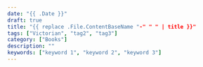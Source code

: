 ```yaml
---
date: "{{ .Date }}"
draft: true
title: "{{ replace .File.ContentBaseName "-" " " | title }}"
tags: ["Victorian", "tag2", "tag3"]
category: ["Books"]
description: ""
keywords: ["keyword 1", "keyword 2", "keyword 3"]
---
```

